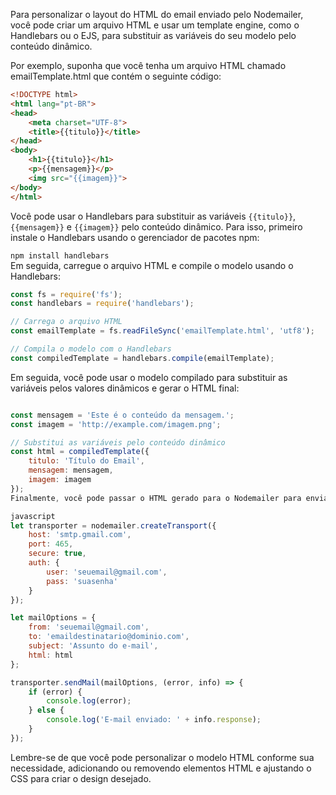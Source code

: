 Para personalizar o layout do HTML do email enviado pelo Nodemailer, você pode criar um arquivo HTML e usar um template engine, como o Handlebars ou o EJS, para substituir as variáveis do seu modelo pelo conteúdo dinâmico.

Por exemplo, suponha que você tenha um arquivo HTML chamado emailTemplate.html que contém o seguinte código:

```html
<!DOCTYPE html>
<html lang="pt-BR">
<head>
    <meta charset="UTF-8">
    <title>{{titulo}}</title>
</head>
<body>
    <h1>{{titulo}}</h1>
    <p>{{mensagem}}</p>
    <img src="{{imagem}}">
</body>
</html>
```
Você pode usar o Handlebars para substituir as variáveis `{{titulo}}`, `{{mensagem}}` e `{{imagem}}` pelo conteúdo dinâmico. Para isso, primeiro instale o Handlebars usando o gerenciador de pacotes npm:

`npm install handlebars`
<br/>
Em seguida, carregue o arquivo HTML e compile o modelo usando o Handlebars:

```javascript
const fs = require('fs');
const handlebars = require('handlebars');

// Carrega o arquivo HTML
const emailTemplate = fs.readFileSync('emailTemplate.html', 'utf8');

// Compila o modelo com o Handlebars
const compiledTemplate = handlebars.compile(emailTemplate);
```
Em seguida, você pode usar o modelo compilado para substituir as variáveis pelos valores dinâmicos e gerar o HTML final:

```javascript

const mensagem = 'Este é o conteúdo da mensagem.';
const imagem = 'http://example.com/imagem.png';

// Substitui as variáveis pelo conteúdo dinâmico
const html = compiledTemplate({
    titulo: 'Título do Email',
    mensagem: mensagem,
    imagem: imagem
});
Finalmente, você pode passar o HTML gerado para o Nodemailer para enviar o email:

javascript
let transporter = nodemailer.createTransport({
    host: 'smtp.gmail.com',
    port: 465,
    secure: true,
    auth: {
        user: 'seuemail@gmail.com',
        pass: 'suasenha'
    }
});

let mailOptions = {
    from: 'seuemail@gmail.com',
    to: 'emaildestinatario@dominio.com',
    subject: 'Assunto do e-mail',
    html: html
};

transporter.sendMail(mailOptions, (error, info) => {
    if (error) {
        console.log(error);
    } else {
        console.log('E-mail enviado: ' + info.response);
    }
});
```
Lembre-se de que você pode personalizar o modelo HTML conforme sua necessidade, adicionando ou removendo elementos HTML e ajustando o CSS para criar o design desejado.